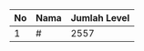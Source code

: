 | No | Nama            | Jumlah Level |
|----|-----------------|--------------|
| 1  | #    |    2557        |
